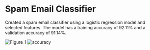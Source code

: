 # Spam Email Classifier
Created a spam email classifier using a logistic regression model and selected features. The model has a training accuracy of 92.11% and a validation accuracy of 91.14%.

![Figure_1](https://user-images.githubusercontent.com/40047270/111856799-7add9980-88ea-11eb-8804-3f900d5c4de5.png)
![accuracy](https://user-images.githubusercontent.com/40047270/111856808-84670180-88ea-11eb-8494-f08cb34223f5.PNG)
